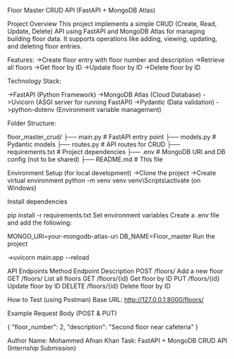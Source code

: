 Floor Master CRUD API (FastAPI + MongoDB Atlas)

Project Overview
This project implements a simple CRUD (Create, Read, Update, Delete) API using FastAPI and MongoDB Atlas for managing building floor data. It supports operations like adding, viewing, updating, and deleting floor entries.

Features:
->Create floor entry with floor number and description
->Retrieve all floors
->Get floor by ID
->Update floor by ID
->Delete floor by ID


Technology Stack:

->FastAPI (Python Framework)
->MongoDB Atlas (Cloud Database)
->Uvicorn (ASGI server for running FastAPI)
->Pydantic (Data validation)
->python-dotenv (Environment variable management)

Folder Structure:

floor_master_crud/
├── main.py              # FastAPI entry point
├── models.py            # Pydantic models
├── routes.py            # API routes for CRUD
├── requirements.txt     # Project dependencies
├── .env                 # MongoDB URI and DB config (not to be shared)
├── README.md            # This file



Environment Setup (for local development)
->Clone the project
->Create virtual environment
python -m venv venv
venv\Scripts\activate  (on Windows)


Install dependencies

pip install -r requirements.txt
Set environment variables
Create a .env file and add the following:

MONGO_URI=your-mongodb-atlas-uri
DB_NAME=Floor_master
Run the project

->uvicorn main:app --reload


API Endpoints
Method	Endpoint	Description
POST	/floors/	Add a new floor
GET	/floors/	List all floors
GET	/floors/{id}	Get floor by ID
PUT	/floors/{id}	Update floor by ID
DELETE	/floors/{id}	Delete floor by ID

How to Test (using Postman)
Base URL: http://127.0.0.1:8000/floors/

Example Request Body (POST & PUT)

{
  "floor_number": 2,
  "description": "Second floor near cafeteria"
}




Author
Name: Mohammed Afnan Khan
Task: FastAPI + MongoDB CRUD API (Internship Submission)
